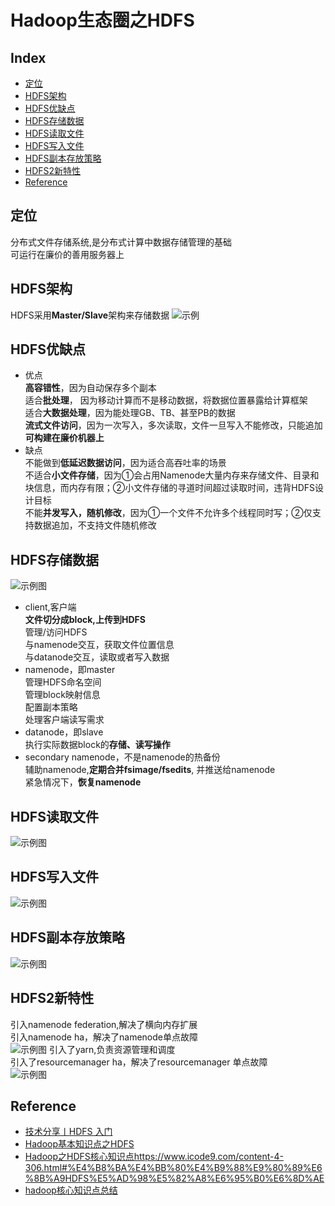 Hadoop生态圈之HDFS
===

Index
---
- [定位](#定位)
- [HDFS架构](#HDFS架构)
- [HDFS优缺点](#HDFS优缺点)
- [HDFS存储数据](#HDFS存储数据)
- [HDFS读取文件](#HDFS读取文件)
- [HDFS写入文件](#HDFS写入文件)
- [HDFS副本存放策略](#HDFS副本存放策略)
- [HDFS2新特性](#HDFS2新特性)
- [Reference](#Reference)

## 定位
分布式文件存储系统,是分布式计算中数据存储管理的基础<br/>
可运行在廉价的善用服务器上

## HDFS架构
HDFS采用**Master/Slave**架构来存储数据
![示例](../图片/HDFS架构.png)

## HDFS优缺点
- 优点<br/>
**高容错性**，因为自动保存多个副本<br/>
适合**批处理**， 因为移动计算而不是移动数据，将数据位置暴露给计算框架<br/>
适合**大数据处理**，因为能处理GB、TB、甚至PB的数据<br/>
**流式文件访问**，因为一次写入，多次读取，文件一旦写入不能修改，只能追加<br/>
**可构建在廉价机器上**<br/>
- 缺点<br/>
不能做到**低延迟数据访问**，因为适合高吞吐率的场景<br/>
不适合**小文件存储**，因为①会占用Namenode大量内存来存储文件、目录和块信息，而内存有限；②小文件存储的寻道时间超过读取时间，违背HDFS设计目标<br/>
不能**并发写入，随机修改**，因为①一个文件不允许多个线程同时写；②仅支持数据追加，不支持文件随机修改<br/>

## HDFS存储数据
![示例图](../图片/存储示例图.png)
- client,客户端<br/>
**文件切分成block,上传到HDFS**<br/>
管理/访问HDFS<br/>
与namenode交互，获取文件位置信息<br/>
与datanode交互，读取或者写入数据<br/>
- namenode，即master<br/>
管理HDFS命名空间<br/>
管理block映射信息<br/>
配置副本策略<br/>
处理客户端读写需求<br/>
- datanode，即slave<br/>
执行实际数据block的**存储、读写操作**<br/>
- secondary namenode，不是namenode的热备份<br/>
辅助namenode,**定期合并fsimage/fsedits**, 并推送给namenode<br/>
紧急情况下，**恢复namenode**<br/>

## HDFS读取文件
![示例图](../图片/读取示例图.png)

## HDFS写入文件
![示例图](../图片/写入示例图.png)

## HDFS副本存放策略
![示例图](../图片/副本存放策略.png)

## HDFS2新特性
引入namenode federation,解决了横向内存扩展<br/>
引入namenode ha，解决了namenode单点故障<br/>
![示例图](../图片/namenode_ha解决方案.png)
引入了yarn,负责资源管理和调度<br/>
引入了resourcemanager ha，解决了resourcemanager 单点故障<br/>
![示例图](../图片/HDFS2新特性.png)

## Reference
- [技术分享丨HDFS 入门](https://zhuanlan.zhihu.com/p/21249592)
- [Hadoop基本知识点之HDFS](https://www.jianshu.com/p/0f6b0088e2f3)
- [Hadoop之HDFS核心知识点](https://www.icode9.com/content-4-306.html#%E4%B8%BA%E4%BB%80%E4%B9%88%E9%80%89%E6%8B%A9HDFS%E5%AD%98%E5%82%A8%E6%95%B0%E6%8D%AE)https://www.icode9.com/content-4-306.html#%E4%B8%BA%E4%BB%80%E4%B9%88%E9%80%89%E6%8B%A9HDFS%E5%AD%98%E5%82%A8%E6%95%B0%E6%8D%AE
- [hadoop核心知识点总结](https://blog.csdn.net/wl1411956542/article/details/52817601)
